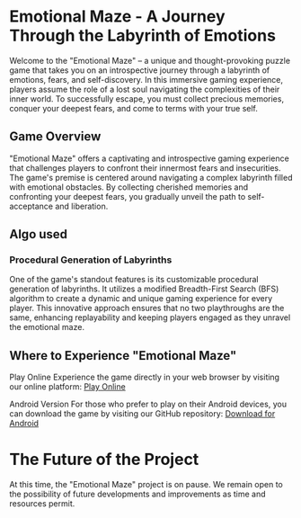 # Emotional Maze - A Journey Through the Labyrinth of Emotions

Welcome to the "Emotional Maze" – a unique and thought-provoking puzzle game that takes you on an introspective journey through a labyrinth of emotions, fears, and self-discovery. In this immersive gaming experience, players assume the role of a lost soul navigating the complexities of their inner world. To successfully escape, you must collect precious memories, conquer your deepest fears, and come to terms with your true self.

## Game Overview

"Emotional Maze" offers a captivating and introspective gaming experience that challenges players to confront their innermost fears and insecurities. The game's premise is centered around navigating a complex labyrinth filled with emotional obstacles. By collecting cherished memories and confronting your deepest fears, you gradually unveil the path to self-acceptance and liberation.

## Algo used

### Procedural Generation of Labyrinths

One of the game's standout features is its customizable procedural generation of labyrinths. It utilizes a modified Breadth-First Search (BFS) algorithm to create a dynamic and unique gaming experience for every player. This innovative approach ensures that no two playthroughs are the same, enhancing replayability and keeping players engaged as they unravel the emotional maze.



## Where to Experience "Emotional Maze"
Play Online
Experience the game directly in your web browser by visiting our online platform: <a href="https://jekuper.itch.io/emotional-maze">Play Online</a>

Android Version
For those who prefer to play on their Android devices, you can download the game by visiting our GitHub repository: <a href="https://github.com/jekuper/emotionalMaze/blob/master/build.apk">Download for Android</a>

# The Future of the Project

At this time, the "Emotional Maze" project is on pause.  We remain open to the possibility of future developments and improvements as time and resources permit.

